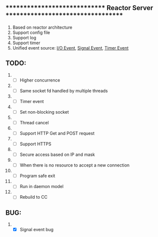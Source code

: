 ## **************************** Reactor Server ********************************* 
1. Based on reactor architecture
2. Support config file
3. Support log
4. Support timer
5. Unified event source: [I/O Event](src/handler_io.cc), [Signal Event](src/handler_sig.cc), [Timer Event](src/handler_timer.cc)

## TODO:
1. - [ ] Higher concurrence
2. - [ ] Same socket fd handled by multiple threads
3. - [ ] Timer event
4. - [ ] Set non-blocking socket
5. - [ ] Thread cancel
6. - [ ] Support HTTP Get and POST request
7. - [ ] Support HTTPS
8. - [ ] Secure access based on IP and mask
9. - [ ] When there is no resource to accept a new connection
10. - [ ] Program safe exit
11. - [ ] Run in daemon model
12. - [ ] Rebuild to CC

## BUG:
1. - [x] Signal event bug
